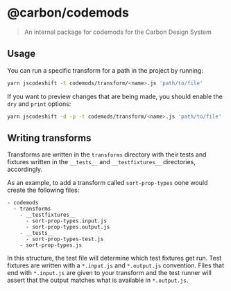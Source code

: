 # @carbon/codemods

> An internal package for codemods for the Carbon Design System

## Usage

You can run a specific transform for a path in the project by running:

```bash
yarn jscodeshift -t codemods/transform/<name>.js 'path/to/file'
```

If you want to preview changes that are being made, you should enable the `dry`
and `print` options:

```bash
yarn jscodeshift -d -p -t codemods/transform/<name>.js 'path/to/file'
```

## Writing transforms

Transforms are written in the `transforms` directory with their tests and
fixtures written in the `__tests__` and `__testfixtures__` directories,
accordingly.

As an example, to add a transform called `sort-prop-types` oone would create the
following files:

```
- codemods
  - transforms
    - __testfixtures__
      - sort-prop-types.input.js
      - sort-prop-types.output.js
    - __tests__
      - sort-prop-types-test.js
    - sort-prop-types.js
```

In this structure, the test file will determine which test fixtures get run.
Test fixtures are written with a `*.input.js` and `*.output.js` convention.
Files that end with `*.input.js` are given to your transform and the test runner
will assert that the output matches what is available in `*.output.js`.

